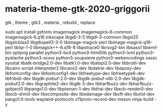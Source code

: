 # materia-theme-gtk-2020-griggorii
gtk , theme , gtk3 , materia , rebuild , replace

sudo apt install gsfonts imagemagick imagemagick-6-common imagemagick-6.q16 inkscape libgdl-3-5 libgdl-3-common libgsl25 libgslcblas0 libgtkspell3-3-0 libimage-magick-perl libimage-magick-q16-perl liblqr-1-0 libmagick++-6.q16-8 libpotrace0 librsvg2-bin libsass1 libwmf-bin optipng parallel python3-bs4 python3-html5lib python3-lxml python3-pystache python3-scour python3-soupsieve python3-webencodings sassc sysstat libatk-bridge2.0-dev libatk1.0-dev libatspi2.0-dev libbrotli-dev libcairo-script-interpreter2 libcairo2-dev libdatrie-dev libepoxy-dev libfontconfig-dev libfontconfig1-dev libfreetype-dev libfreetype6-dev libfribidi-dev libgdk-pixbuf-2.0-dev libgdk-pixbuf-xlib-2.0-dev libgdk-pixbuf2.0-dev libgraphite2-dev libgtk-3-dev libharfbuzz-dev libharfbuzz-gobject0 libpango1.0-dev libpixman-1-dev libthai-dev libxcb-render0-dev libxcb-shm0-dev libxcomposite-dev libxdamage-dev libxft-dev libxtst-dev pango1.0-tools wayland-protocols x11proto-record-dev meson ninja-build -y
